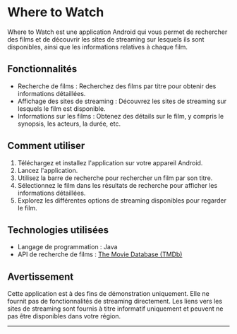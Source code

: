 # Where to Watch

Where to Watch est une application Android qui vous permet de rechercher des films et de découvrir les sites de streaming sur lesquels ils sont disponibles, ainsi que les informations relatives à chaque film.

## Fonctionnalités

- Recherche de films : Recherchez des films par titre pour obtenir des informations détaillées.
- Affichage des sites de streaming : Découvrez les sites de streaming sur lesquels le film est disponible.
- Informations sur les films : Obtenez des détails sur le film, y compris le synopsis, les acteurs, la durée, etc.

## Comment utiliser

1. Téléchargez et installez l'application sur votre appareil Android.
2. Lancez l'application.
3. Utilisez la barre de recherche pour rechercher un film par son titre.
4. Sélectionnez le film dans les résultats de recherche pour afficher les informations détaillées.
5. Explorez les différentes options de streaming disponibles pour regarder le film.

## Technologies utilisées

- Langage de programmation : Java
- API de recherche de films : [The Movie Database (TMDb)](https://www.themoviedb.org/)

## Avertissement

Cette application est à des fins de démonstration uniquement. Elle ne fournit pas de fonctionnalités de streaming directement. Les liens vers les sites de streaming sont fournis à titre informatif uniquement et peuvent ne pas être disponibles dans votre région.

----------------------------------------------------------------------------------------------------------------------------------------------------------------------------------------------------------------------------------------------------------------------------------------